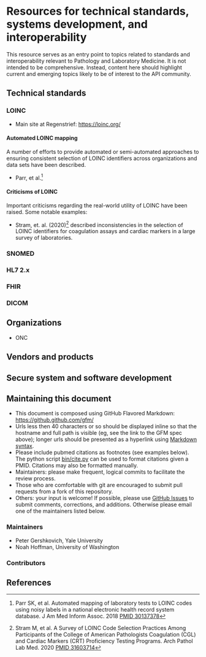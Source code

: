 # Resources for technical standards, systems development, and interoperability

This resource serves as an entry point to topics related to standards and interoperability relevant to Pathology and Laboratory Medicine. It is not intended to be comprehensive. Instead, content here should highlight current and emerging topics likely to be of interest to the API community.

## Technical standards

### LOINC

- Main site at Regenstrief: https://loinc.org/

#### Automated LOINC mapping

A number of efforts to provide automated or semi-automated approaches to ensuring consistent selection of LOINC identifiers across organizations and data sets have been described.

- Parr, et al.[^parr_2018]

#### Criticisms of LOINC

Important criticisms regarding the real-world utility of LOINC have been raised. Some notable examples:

- Stram, et. al. (2020)[^stram-2020] described inconsistencies in the selection of LOINC identifiers for coagulation assays and cardiac markers in a large survey of laboratories.

### SNOMED
### HL7 2.x
### FHIR
### DICOM

## Organizations
- ONC
## Vendors and products

## Secure system and software development

## Maintaining this document

- This document is composed using GitHub Flavored Markdown: https://github.github.com/gfm/
- Urls less then 40 characters or so should be displayed inline so that the hostname and full path is visible (eg, see the link to the GFM spec above); longer urls should be presented as a hyperlink using [Markdown syntax](https://github.github.com/gfm/#links).
- Please include pubmed citations as footnotes (see examples below). The python script [bin/cite.py](bin/cite.py) can be used to format citations given a PMID. Citations may also be formatted manually.
- Maintainers: please make frequent, logical commits to facilitate the review process.
- Those who are comfortable with git are encouraged to submit pull requests from a fork of this repository.
- Others: your input is welcome! If possible, please use [GitHub Issues](https://github.com/assoc-path-informatics/interop/issues) to submit comments, corrections, and additions. Otherwise please email one of the maintainers listed below.

### Maintainers

- Peter Gershkovich, Yale University
- Noah Hoffman, University of Washington

### Contributors

## References

[^parr_2018]: Parr SK, et al. Automated mapping of laboratory tests to LOINC codes using noisy labels in a national electronic health record system database. J Am Med Inform Assoc. 2018 [PMID 30137378](https://pubmed.ncbi.nlm.nih.gov/30137378/)
[^stram-2020]: Stram M, et al. A Survey of LOINC Code Selection Practices Among Participants of the College of American Pathologists Coagulation (CGL) and Cardiac Markers (CRT) Proficiency Testing Programs. Arch Pathol Lab Med. 2020 [PMID 31603714](https://pubmed.ncbi.nlm.nih.gov/31603714/)
